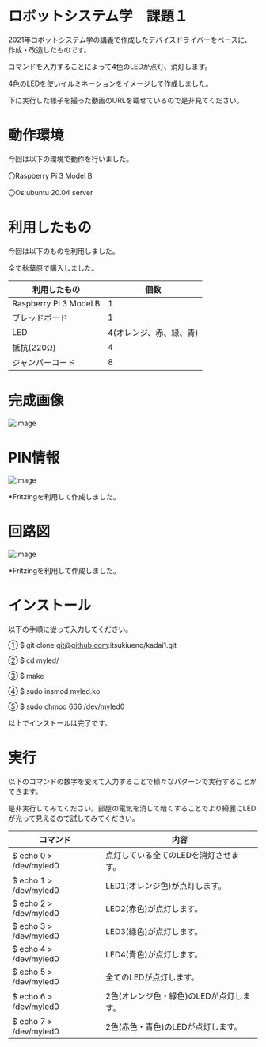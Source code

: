 # ロボットシステム学　課題１
2021年ロボットシステム学の講義で作成したデバイスドライバーをベースに、作成・改造したものです。

コマンドを入力することによって4色のLEDが点灯、消灯します。

4色のLEDを使いイルミネーションをイメージして作成しました。

下に実行した様子を撮った動画のURLを載せているので是非見てください。

# 動作環境
今回は以下の環境で動作を行いました。

〇Raspberry Pi 3 Model B

〇Os:ubuntu 20.04 server

# 利用したもの
今回は以下のものを利用しました。

全て秋葉原で購入しました。

| 利用したもの | 個数 |
| ---------------------- | ---------------------- |
| Raspberry Pi 3 Model B | 1 |
| ブレッドボード | 1 |
| LED | 4(オレンジ、赤、緑、青) |
| 抵抗(220Ω) | 4 |
| ジャンパーコード | 8 |

# 完成画像
![image](https://user-images.githubusercontent.com/91820973/146629629-aa90adab-960d-49d6-8ed7-4aa1f63edbe3.png)

# PIN情報
![image](https://user-images.githubusercontent.com/91820973/146629640-0f4a0d5a-3060-4881-be11-9f2d75959726.png)

*Fritzingを利用して作成しました。

# 回路図
![image](https://user-images.githubusercontent.com/91820973/146629649-078ac357-799c-4a65-8af1-1d0529fea510.png)

*Fritzingを利用して作成しました。

# インストール
以下の手順に従って入力してください。

① $ git clone git@github.com:itsukiueno/kadai1.git

② $ cd myled/

③ $ make

④ $ sudo insmod myled.ko

⑤ $ sudo chmod 666 /dev/myled0

以上でインストールは完了です。

# 実行
以下のコマンドの数字を変えて入力することで様々なパターンで実行することができます。

是非実行してみてください。部屋の電気を消して暗くすることでより綺麗にLEDが光って見えるので試してみてください。

| コマンド | 内容 |
| -------- | ------- |
| $ echo 0 > /dev/myled0 | 点灯している全てのLEDを消灯させます。 |
| $ echo 1 > /dev/myled0 | LED1(オレンジ色)が点灯します。 |
| $ echo 2 > /dev/myled0 | LED2(赤色)が点灯します。 |
| $ echo 3 > /dev/myled0 | LED3(緑色)が点灯します。 |
| $ echo 4 > /dev/myled0 | LED4(青色)が点灯します。 |
| $ echo 5 > /dev/myled0 | 全てのLEDが点灯します。 |
| $ echo 6 > /dev/myled0 | 2色(オレンジ色・緑色)のLEDが点灯します。 |
| $ echo 7 > /dev/myled0 | 2色(赤色・青色)のLEDが点灯します。 |

